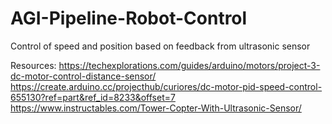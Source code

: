 # AGI-Pipeline-Robot-Control
Control of speed and position based on feedback from ultrasonic sensor

Resources: https://techexplorations.com/guides/arduino/motors/project-3-dc-motor-control-distance-sensor/
           https://create.arduino.cc/projecthub/curiores/dc-motor-pid-speed-control-655130?ref=part&ref_id=8233&offset=7
           https://www.instructables.com/Tower-Copter-With-Ultrasonic-Sensor/
